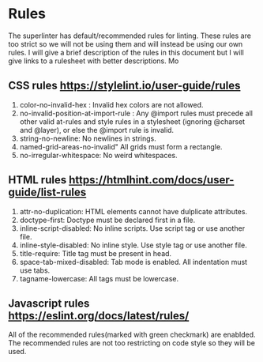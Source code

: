 # Rules
The superlinter has default/recommended rules for linting. These rules are too strict so we will not be using them and will instead be using our own rules. I will give a brief description of the rules in this
document but I will give links to a rulesheet with better descriptions. Mo

## CSS rules https://stylelint.io/user-guide/rules
1. color-no-invalid-hex : Invalid hex colors are not allowed. 
2. no-invalid-position-at-import-rule : Any @import rules must precede all other valid at-rules and style rules in a stylesheet (ignoring @charset and @layer), or else the @import rule is invalid.
3. string-no-newline: No newlines in strings. 
4. named-grid-areas-no-invalid" All grids must form a rectangle.
5. no-irregular-whitespace: No weird whitespaces. 

## HTML rules https://htmlhint.com/docs/user-guide/list-rules
1. attr-no-duplication: HTML elements cannot have dulplicate attributes. 
2. doctype-first: Doctype must be declared first in a file. 
3. inline-script-disabled: No inline scripts. Use script tag or use another file.
4. inline-style-disabled: No inline style. Use style tag or use another file.
5. title-require: Title tag must be present in head. 
6. space-tab-mixed-disabled: Tab mode is enabled. All indentation must use tabs. 
7. tagname-lowercase: All tags must be lowercase. 

## Javascript rules https://eslint.org/docs/latest/rules/
All of the recommended rules(marked with green checkmark) are enablded. The recommended rules are not too restricting on code style so they will be used. 
